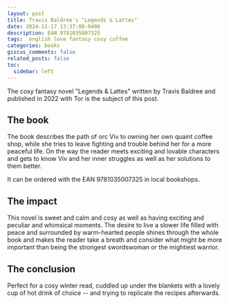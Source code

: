 ```yaml
---
layout: post
title: Travis Baldree's "Legends & Lattes"
date: 2024-11-17 13:37:00-0400
description: EAN 9781035007325
tags:  english love fantasy cosy coffee
categories: books
giscus_comments: false
related_posts: false
toc:
  sidebar: left
---
```


The cosy fantasy novel "Legends & Lattes" written by Travis Baldree and published in 2022 with Tor is the subject of this post.

## The book

The book describes the path of orc Viv to owning her own quaint coffee shop, while she tries to leave fighting and trouble behind her for a more peaceful life. On the way the reader meets exciting and lovable characters and gets to know Viv and her inner struggles as well as her solutions to them better.

It can be ordered with the EAN 9781035007325 in local bookshops.


## The impact

This novel is sweet and calm and cosy as well as having exciting and peculiar and whimsical moments. The desire to live a slower life filled with peace and surrounded by warm-hearted people shines through the whole book and makes the reader take a breath and consider what might be more important than being the strongest swordswoman or the mightiest warrior.


## The conclusion

Perfect for a cosy winter read, cuddled up under the blankets with a lovely cup of hot drink of choice -- and trying to replicate the recipes afterwards.
